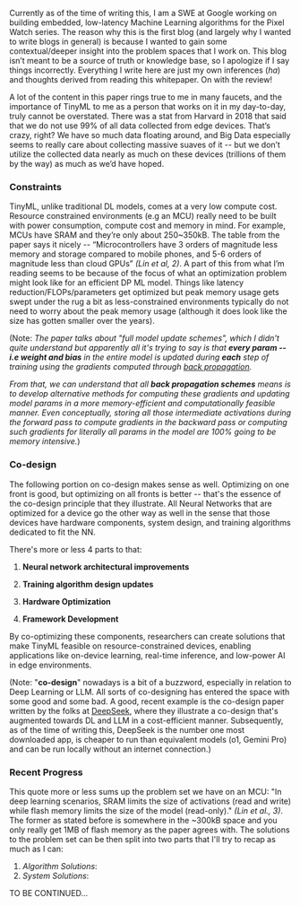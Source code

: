 Currently as of the time of writing this, I am a SWE at Google working on building embedded, low-latency Machine Learning algorithms for the Pixel Watch series. The reason why this is the first blog (and largely why I wanted to write blogs in general) is because I wanted to gain some contextual/deeper insight into the problem spaces that I work on. This blog isn’t meant to be a source of truth or knowledge base, so I apologize if I say things incorrectly. Everything I write here are just my own inferences (*ha*) and thoughts derived from reading this whitepaper. On with the review\!

A lot of the content in this paper rings true to me in many faucets, and the importance of TinyML to me as a person that works on it in my day-to-day, truly cannot be overstated. There was a stat from Harvard in 2018 that said that we do not use 99% of all data collected from edge devices. That’s crazy, right? We have so much data floating around, and Big Data especially seems to really care about collecting massive suaves of it \-- but we don’t utilize the collected data nearly as much on these devices (trillions of them by the way) as much as we’d have hoped. 

### Constraints

TinyML, unlike traditional DL models, comes at a very low compute cost. Resource constrained environments (e.g an MCU) really need to be built with power consumption, compute cost and memory in mind. For example, MCUs have SRAM and they’re only about 250~350kB. The table from the paper says it nicely \-- “Microcontrollers have 3 orders of magnitude less memory and storage compared to mobile phones, and 5-6 orders of magnitude less than cloud GPUs” *(Lin et al, 2)*. A part of this from what I’m reading seems to be because of the focus of what an optimization problem might look like for an efficient DP ML model. Things like latency reduction/FLOPs/parameters get optimized but peak memory usage gets swept under the rug a bit as less-constrained environments typically do not need to worry about the peak memory usage (although it does look like the size has gotten smaller over the years). 

(Note: *The paper talks about "full model update schemes", which I didn't quite understand but apparently all it's trying to say is that **every param -- i.e weight and bias** in the entire model is updated during **each** step of training using the gradients computed through [back propagation](https://en.wikipedia.org/wiki/Backpropagation).*

*From that, we can understand that all **back propagation schemes** means is to develop alternative methods for computing these gradients and updating model params in a more memory-efficient and computationally feasible manner. Even conceptually, storing all those intermediate activations during the forward pass to compute gradients in the backward pass or computing such gradients for literally all params in the model are 100% going to be memory intensive.*)

### Co-design

The following portion on co-design makes sense as well. Optimizing on one front is good, but optimizing on all fronts is better -- that's the essence of the co-design principle that they illustrate. All Neural Networks that are optimized for a device go the other way as well in the sense that those devices have hardware components, system design, and training algorithms dedicated to fit the NN. 

There's more or less 4 parts to that:

1. **Neural network architectural improvements**

2. **Training algorithm design updates**

3. **Hardware Optimization**

4. **Framework Development**

By co-optimizing these components, researchers can create solutions that make TinyML feasible on resource-constrained devices, enabling applications like on-device learning, real-time inference, and low-power AI in edge environments.

(Note: "**co-design**" nowadays is a bit of a buzzword, especially in relation to Deep Learning or LLM. All sorts of co-designing has entered the space with some good and some bad. A good, recent example is the co-design paper written by the folks at [DeepSeek](https://www.alphaxiv.org/pdf/2408.14158), where they illustrate a co-design that's augmented towards DL and LLM in a cost-efficient manner. Subsequently, as of the time of writing this, DeepSeek is the number one most downloaded app, is cheaper to run than equivalent models (o1, Gemini Pro) and can be run locally without an internet connection.) 

### Recent Progress

This quote more or less sums up the problem set we have on an MCU: "In deep learning scenarios, SRAM limits the size
of activations (read and write) while flash memory limits the
size of the model (read-only)." *(Lin et al., 3)*. The former as stated before is somewhere in the ~300kB space and you only really get 1MB of flash memory as the paper agrees with. The solutions to the problem set can be then split into two parts that I'll try to recap as much as I can:

1. *Algorithm Solutions*: 
2. *System Solutions*:

TO BE CONTINUED...
